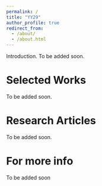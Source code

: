 ```yaml
---
permalink: /
title: "YY29"
author_profile: true
redirect_from: 
  - /about/
  - /about.html
---
```


Introduction. To be added soon.

Selected Works
======
To be added soon.

Research Articles
======
To be added soon.

For more info
======
To be added soon
